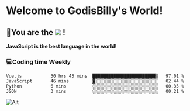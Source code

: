 # Welcome to GodisBilly's World!
## :partying_face:You are the  ![](https://visitor-badge.glitch.me/badge?page_id=Godisbilly.readme) !
**JavaScript is the best language in the world!**
### :computer:Coding time Weekly
  <!--START_SECTION:waka-->
```text
Vue.js           30 hrs 43 mins  ████████████████████████▒   97.01 % 
JavaScript       46 mins         ▓░░░░░░░░░░░░░░░░░░░░░░░░   02.44 % 
Python           6 mins          ░░░░░░░░░░░░░░░░░░░░░░░░░   00.35 % 
JSON             3 mins          ░░░░░░░░░░░░░░░░░░░░░░░░░   00.21 % 
```
<!--END_SECTION:waka-->
![Alt](https://repobeats.axiom.co/api/embed/eeff64f6cf3d966257bdb597911b88a4c137d508.svg "Repobeats analytics image")
